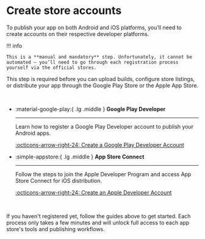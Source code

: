 # Create store accounts

To publish your app on both Android and iOS platforms, you’ll need to create accounts on their respective developer platforms.

!!! info

    This is a **manual and mandatory** step. Unfortunately, it cannot be automated — you’ll need to go through each registration process yourself via the official stores.

This step is required before you can upload builds, configure store listings, or distribute your app through the Google Play Store or the Apple App Store.

&nbsp;

<div class="grid cards" markdown>

-   :material-google-play:{ .lg .middle } __Google Play Developer__

    ---

    Learn how to register a Google Play Developer account to publish your Android apps.

    [:octicons-arrow-right-24: Create a Google Play Developer Account](/tutorials/stores/google-play-developer-account)

-   :simple-appstore:{ .lg .middle } __App Store Connect__

    ---

    Follow the steps to join the Apple Developer Program and access App Store Connect for iOS distribution.

    [:octicons-arrow-right-24: Create an Apple Developer Account](/tutorials/stores/app-store-connect-account)

</div>

&nbsp;

If you haven't registered yet, follow the guides above to get started. Each process only takes a few minutes and will unlock full access to each app store's tools and publishing workflows.

